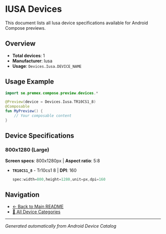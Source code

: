 # IUSA Devices

This document lists all Iusa device specifications available for Android Compose previews.

## Overview

- **Total devices**: 1
- **Manufacturer**: Iusa
- **Usage**: `Devices.Iusa.DEVICE_NAME`

## Usage Example

```kotlin
import se.premex.compose.preview.devices.*

@Preview(device = Devices.Iusa.TR10CS1_8)
@Composable
fun MyPreview() {
    // Your composable content
}
```

## Device Specifications

### 800x1280 (Large)

**Screen specs**: 800x1280px | **Aspect ratio**: 5:8

- **`TR10CS1_8`** - Tr10cs1 8 | **DPI**: 160
  ```kotlin
  spec:width=800,height=1280,unit=px,dpi=160
  ```

## Navigation

- [← Back to Main README](../../README.md)
- [📱 All Device Categories](../README.md)

---
*Generated automatically from Android Device Catalog*
